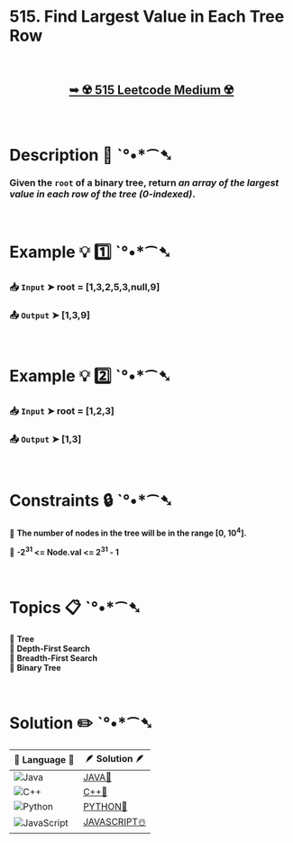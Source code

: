 # 515. Find Largest Value in Each Tree Row

</br>

<h2 align="center"> 

<a href="https://leetcode.com/problems/find-largest-value-in-each-tree-row/description/?envType=daily-question&envId=2024-12-25"><strong>➥ ☢️ 515 Leetcode Medium ☢️ </strong></a>
</h2>

</br>

# Description 📜 ˋ°•*⁀➷

### Given the `root` of a binary tree, return *an array of the largest value in each row of the tree (0-indexed)*.

</br>

# Example 💡 1️⃣ ˋ°•*⁀➷

  ### 📥 `Input`  ➤  root = [1,3,2,5,3,null,9]

  ### 📤 `Output`  ➤ [1,3,9]

</br>

# Example 💡 2️⃣ ˋ°•*⁀➷

  ### 📥 `Input` ➤ root = [1,2,3]

  ### 📤 `Output`  ➤ [1,3]

</br>

# Constraints 🔒 ˋ°•*⁀➷

🔹 **The number of nodes in the tree will be in the range [0, 10<sup>4</sup>].** </br>

🔹 **-2<sup>31</sup> <= Node.val <= 2<sup>31</sup> - 1** </br>

</br>

# Topics 📋 ˋ°•*⁀➷

🔸 **Tree**  </br>
🔸 **Depth-First Search**  </br>
🔸 **Breadth-First Search**  </br>
🔸 **Binary Tree**  </br>

</br>

# Solution ✏️ ˋ°•*⁀➷

| 📒 Language 📒  | 🪶 Solution 🪶 |
| ------------- | ------------- |
|  ![Java](https://img.shields.io/badge/java-%23ED8B00.svg?style=for-the-badge&logo=openjdk&logoColor=white)  | [JAVA🍁]() |
|  ![C++](https://img.shields.io/badge/c++-%2300599C.svg?style=for-the-badge&logo=c%2B%2B&logoColor=white)  | [C++🎲]()  |
|  ![Python](https://img.shields.io/badge/python-3670A0?style=for-the-badge&logo=python&logoColor=ffdd54)    | [PYTHON🍰]() |
| ![JavaScript](https://img.shields.io/badge/javascript-%23323330.svg?style=for-the-badge&logo=javascript&logoColor=%23F7DF1E)   | [JAVASCRIPT☃️]() |
